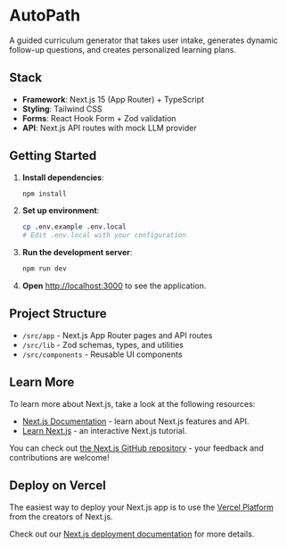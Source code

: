 # AutoPath

A guided curriculum generator that takes user intake, generates dynamic follow-up questions, and creates personalized learning plans.

## Stack

- **Framework**: Next.js 15 (App Router) + TypeScript
- **Styling**: Tailwind CSS
- **Forms**: React Hook Form + Zod validation  
- **API**: Next.js API routes with mock LLM provider

## Getting Started

1. **Install dependencies**:
   ```bash
   npm install
   ```

2. **Set up environment**:
   ```bash
   cp .env.example .env.local
   # Edit .env.local with your configuration
   ```

3. **Run the development server**:
   ```bash
   npm run dev
   ```

4. **Open** [http://localhost:3000](http://localhost:3000) to see the application.

## Project Structure

- `/src/app` - Next.js App Router pages and API routes
- `/src/lib` - Zod schemas, types, and utilities  
- `/src/components` - Reusable UI components

## Learn More

To learn more about Next.js, take a look at the following resources:

- [Next.js Documentation](https://nextjs.org/docs) - learn about Next.js features and API.
- [Learn Next.js](https://nextjs.org/learn) - an interactive Next.js tutorial.

You can check out [the Next.js GitHub repository](https://github.com/vercel/next.js) - your feedback and contributions are welcome!

## Deploy on Vercel

The easiest way to deploy your Next.js app is to use the [Vercel Platform](https://vercel.com/new?utm_medium=default-template&filter=next.js&utm_source=create-next-app&utm_campaign=create-next-app-readme) from the creators of Next.js.

Check out our [Next.js deployment documentation](https://nextjs.org/docs/app/building-your-application/deploying) for more details.
